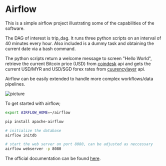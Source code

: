 # Airflow

This is a simple airflow project illustrating some of the capabilities of the software.

The DAG of interest is trip_dag. It runs three python scripts on an interval of 40 minutes every hour.  Also included is a dummy task and 
obtaining the current date via a bash command.

The python scripts return a welcome message to screen "Hello World", retrieve the current Bitcoin price (USD) from [coindesk](https://www.coindesk.com/) api and gets the current USD/MYR and USD/SGD forex rates from [cuurencylayer](https://currencylayer.com/) api.

Airflow can be easily extended to handle more complex workflows/data pipelines.

![picture](https://github.com/dannylwe/projects/blob/master/airflow_example/screen_airflow.png) 

To get started with airflow;

```sh
export AIRFLOW_HOME=~/airflow

pip install apache-airflow

# initialize the database
airflow initdb

# start the web server on port 8080, can be adjusted as neccessary
airflow webserver -p 8080
```

The official documentation can be found [here](https://airflow.apache.org/index.html).
